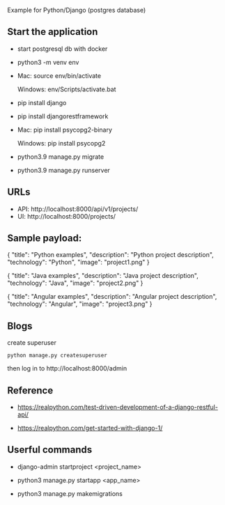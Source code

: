 Example for Python/Django (postgres database)

## Start the application

* start postgresql db with docker

* python3 -m venv env

* Mac: source env/bin/activate

  Windows: env/Scripts/activate.bat

* pip install django

* pip install djangorestframework

* Mac: pip install psycopg2-binary

  Windows: pip install psycopg2

* python3.9 manage.py migrate

* python3.9 manage.py runserver

## URLs
* API: http://localhost:8000/api/v1/projects/
* UI: http://localhost:8000/projects/

## Sample payload:

{
"title": "Python examples",
"description": "Python project description",
"technology": "Python",
"image": "project1.png"
}

{
"title": "Java examples",
"description": "Java project description",
"technology": "Java",
"image": "project2.png"
}

{
"title": "Angular examples",
"description": "Angular project description",
"technology": "Angular",
"image": "project3.png"
}

## Blogs
create superuser

```shell script
python manage.py createsuperuser
```

then log in to  http://localhost:8000/admin

## Reference

* https://realpython.com/test-driven-development-of-a-django-restful-api/

* https://realpython.com/get-started-with-django-1/

## Userful commands

* django-admin startproject <project_name>

* python3 manage.py startapp <app_name>

* python3 manage.py makemigrations
